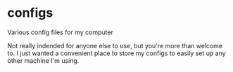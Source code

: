 # configs
Various config files for my computer

Not really indended for anyone else to use, but you're more than welcome to.
I just wanted a convenient place to store my configs to easily set up any other machine I'm using.


